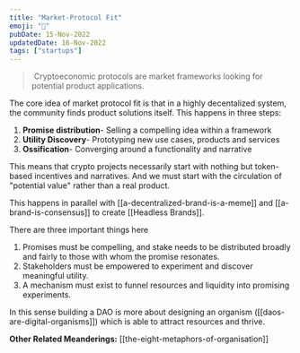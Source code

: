 ```yaml
---
title: "Market-Protocol Fit"
emoji: "🤙"
pubDate: 15-Nov-2022
updatedDate: 16-Nov-2022
tags: ["startups"]
---
```


> Cryptoeconomic protocols are market frameworks looking for potential product applications.

The core idea of market protocol fit is that in a highly decentalized system, the community finds product solutions itself. This happens in three steps:

1. **Promise distribution**- Selling a compelling idea within a framework
2. **Utility Discovery**- Prototyping new use cases, products and services
3. **Ossification**- Converging around a functionality and narrative

This means that crypto projects necessarily start with nothing but token-based incentives and narratives. And we must start with the circulation of "potential value" rather than a real product.

This happens in parallel with [[a-decentralized-brand-is-a-meme]] and [[a-brand-is-consensus]] to create [[Headless Brands]]. 

There are three important things here

1. Promises must be compelling, and stake needs to be distributed broadly and fairly to those with whom the promise resonates.
2. Stakeholders must be empowered to experiment and discover meaningful utility.
3. A mechanism must exist to funnel resources and liquidity into promising experiments.

In this sense building a DAO is more about designing an organism ([[daos-are-digital-organisms]]) which is able to attract resources and thrive.

**Other Related Meanderings:**
[[the-eight-metaphors-of-organisation]]
